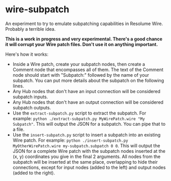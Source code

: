 # wire-subpatch
An experiment to try to emulate subpatching capabilities in Resolume Wire. Probably a terrible idea.

**This is a work in progress and very experimental. There's a good chance it will corrupt your Wire patch files. Don't use it on anything important.**

Here's how it works:
- Inside a Wire patch, create your subpatch nodes, then create a Comment node that encompasses all of them. The text of the Comment node should start with "Subpatch:" followed by the name of your subpatch. You can put more details about the subpatch on the following lines.
- Any Hub nodes that don't have an input connection will be considered subpatch inputs.
- Any Hub nodes that don't have an output connection will be considered subpatch outputs.
- Use the `extract-subpatch.py` script to extract the subpatch. For example: `python ./extract-subpatch.py MyWirePatch.wire "My Subpatch"`. This will output the JSON for a subpatch. You can pipe that to a file.
- Use the `insert-subpatch.py` script to insert a subpatch into an existing Wire patch. For example: `python ./insert-subpatch.py MyOtherWirePatch.wire my-subpatch.subpatch 0 0`. This will output the JSON for a complete Wire patch with the subpatch nodes inserted at the (x, y) coordinates you give in the final 2 arguments. All nodes from the subpatch will be inserted at the same place, overlapping to hide their connections, except for input nodes (added to the left) and output nodes (added to the right).
